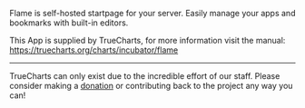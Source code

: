 Flame is self-hosted startpage for your server. Easily manage your apps and bookmarks with built-in editors.

This App is supplied by TrueCharts, for more information visit the manual: https://truecharts.org/charts/incubator/flame

---

TrueCharts can only exist due to the incredible effort of our staff.
Please consider making a [donation](https://truecharts.org/docs/about/sponsor) or contributing back to the project any way you can!
